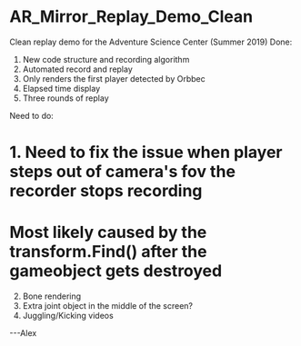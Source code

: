 # AR_Mirror_Replay_Demo_Clean
Clean replay demo for the Adventure Science Center (Summer 2019)
Done:
1. New code structure and recording algorithm
2. Automated record and replay
3. Only renders the first player detected by Orbbec
4. Elapsed time display
5. Three rounds of replay

Need to do:
# 1. Need to fix the issue when player steps out of camera's fov the recorder stops recording
   # Most likely caused by the transform.Find() after the gameobject gets destroyed
2. Bone rendering
3. Extra joint object in the middle of the screen?
4. Juggling/Kicking videos

---Alex
